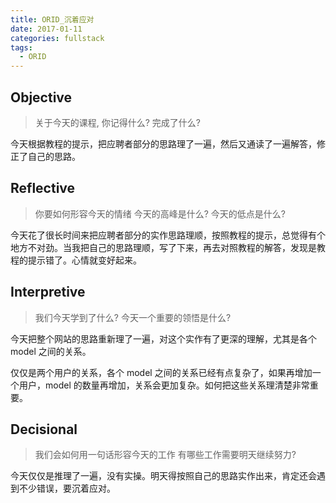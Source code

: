 ```yaml
---
title: ORID_沉着应对
date: 2017-01-11
categories: fullstack
tags:
  - ORID
---
```


## Objective
> 关于今天的课程, 你记得什么?
> 完成了什么?

今天根据教程的提示，把应聘者部分的思路理了一遍，然后又通读了一遍解答，修正了自己的思路。

## Reflective
> 你要如何形容今天的情绪
> 今天的高峰是什么?
> 今天的低点是什么?

今天花了很长时间来把应聘者部分的实作思路理顺，按照教程的提示，总觉得有个地方不对劲。当我把自己的思路理顺，写了下来，再去对照教程的解答，发现是教程的提示错了。心情就变好起来。

## Interpretive
> 我们今天学到了什么?
> 今天一个重要的领悟是什么?

今天把整个网站的思路重新理了一遍，对这个实作有了更深的理解，尤其是各个 model 之间的关系。

仅仅是两个用户的关系，各个 model 之间的关系已经有点复杂了，如果再增加一个用户，model 的数量再增加，关系会更加复杂。如何把这些关系理清楚非常重要。

## Decisional
> 我们会如何用一句话形容今天的工作
> 有哪些工作需要明天继续努力?

今天仅仅是推理了一遍，没有实操。明天得按照自己的思路实作出来，肯定还会遇到不少错误，要沉着应对。
